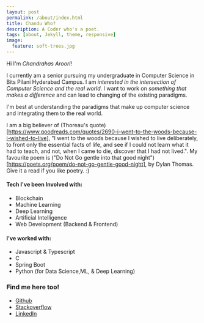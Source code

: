 ```yaml
---
layout: post
permalink: /about/index.html
title: Chandu Who?
description: A Coder who's a poet.
tags: [about, Jekyll, theme, responsive]
image:
  feature: soft-trees.jpg
---
```

Hi I'm *Chandrahas Aroori*!

I currently am a senior pursuing my undergraduate in Computer Science in Bits Pilani Hyderabad Campus. I am *interested in the intersection of Computer Science and the real world*. I want to work on *something that makes a difference* and can lead to changing of the existing paradigms.

I'm best at understanding the paradigms that make up computer science and integrating them to the real world.

I am a big believer of (Thoreau's quote)[https://www.goodreads.com/quotes/2690-i-went-to-the-woods-because-i-wished-to-live], "I went to the woods because I wished to live deliberately, to front only the essential facts of life, and see if I could not learn what it had to teach, and not, when I came to die, discover that I had not lived.". My favourite poem is ("Do Not Go gentle into that good night")[https://poets.org/poem/do-not-go-gentle-good-night], by Dylan Thomas. Give it a read if you like poetry. :)

#### Tech I've been Involved with:
- Blockchain
- Machine Learning
- Deep Learning
- Artificial Intelligence
- Web Development (Backend & Frontend)

#### I've worked with:
- Javascript & Typescript
- C
- Spring Boot
- Python (for Data Science,ML, & Deep Learning)

### Find me here too!

- [Github](https://github.com/Exorust)
- [Stackoverflow](https://stackoverflow.com/users/7086962/chandrahas-aroori)
- [LinkedIn](https://www.linkedin.com/in/chandrahas-aroori-409b44148/)
